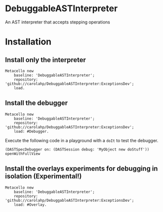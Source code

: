 # DebuggableASTInterpreter
An AST interpreter that accepts stepping operations

# Installation
## Install only the interpreter
```Smalltalk
Metacello new
    baseline: 'DebuggableASTInterpreter';
    repository: 'github://carolahp/DebuggableASTInterpreter:ExceptionsDev';
    load.
```

## Install the debugger
```Smalltalk
Metacello new
    baseline: 'DebuggableASTInterpreter';
    repository: 'github://carolahp/DebuggableASTInterpreter:ExceptionsDev';
    load: #Debugger.
```

Execute the following code in a playground with a `doIt` to test the debugger.

```Smalltalk
(DASTSpecDebugger on: (DASTSession debug: 'MyObject new doStuff')) openWithFullView 
```


## Install the overlays experiments for debugging in isolation (Experimental!)
```Smalltalk
Metacello new
    baseline: 'DebuggableASTInterpreter';
    repository: 'github://carolahp/DebuggableASTInterpreter:ExceptionsDev';
    load: #Overlay.
```
